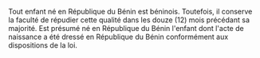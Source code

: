 Tout enfant né en République du Bénin est béninois.
Toutefois, il conserve la faculté de répudier cette qualité dans les douze (12) mois précédant sa majorité.
Est présumé né en République du Bénin l'enfant dont l'acte de naissance a été dressé en République du Bénin conformément aux dispositions de la loi.